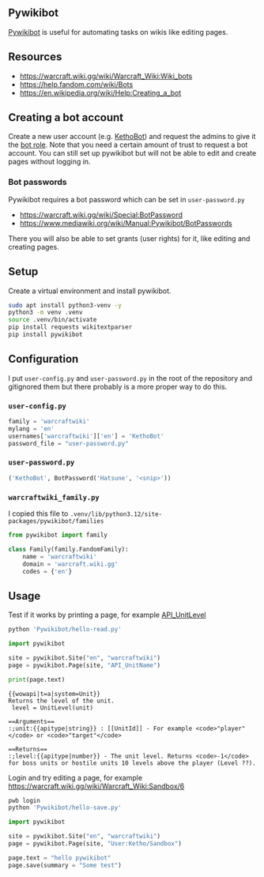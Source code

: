 ## Pywikibot
[Pywikibot](https://github.com/wikimedia/pywikibot) is useful for automating tasks on wikis like editing pages.

## Resources
- https://warcraft.wiki.gg/wiki/Warcraft_Wiki:Wiki_bots
- https://help.fandom.com/wiki/Bots
- https://en.wikipedia.org/wiki/Help:Creating_a_bot

## Creating a bot account
Create a new user account (e.g. [KethoBot](https://warcraft.wiki.gg/wiki/Special:Contributions/KethoBot)) and request the admins to give it the [bot role](https://warcraft.wiki.gg/wiki/Special:ListUsers?group=bot). Note that you need a certain amount of trust to request a bot account. You can still set up pywikibot but will not be able to edit and create pages without logging in.

### Bot passwords
Pywikibot requires a bot password which can be set in `user-password.py`
- https://warcraft.wiki.gg/wiki/Special:BotPassword
- https://www.mediawiki.org/wiki/Manual:Pywikibot/BotPasswords

There you will also be able to set grants (user rights) for it, like editing and creating pages.

## Setup
Create a virtual environment and install pywikibot.
```sh
sudo apt install python3-venv -y
python3 -m venv .venv
source .venv/bin/activate
pip install requests wikitextparser
pip install pywikibot
```

## Configuration
I put `user-config.py` and `user-password.py` in the root of the repository and gitignored them but there probably is a more proper way to do this.

### `user-config.py`
```py
family = 'warcraftwiki'
mylang = 'en'
usernames['warcraftwiki']['en'] = 'KethoBot'
password_file = "user-password.py"
```

### `user-password.py`
```py
('KethoBot', BotPassword('Hatsune', '<snip>'))
```

### `warcraftwiki_family.py`
I copied this file to `.venv/lib/python3.12/site-packages/pywikibot/families`
```py
from pywikibot import family

class Family(family.FandomFamily):
    name = 'warcraftwiki'
    domain = 'warcraft.wiki.gg'
    codes = {'en'}
```

## Usage
Test if it works by printing a page, for example [API_UnitLevel](https://warcraft.wiki.gg/wiki/API_UnitLevel)
```sh
python 'Pywikibot/hello-read.py'
```
```py
import pywikibot

site = pywikibot.Site("en", "warcraftwiki")
page = pywikibot.Page(site, "API_UnitName")

print(page.text)
```
```
{{wowapi|t=a|system=Unit}}
Returns the level of the unit.
 level = UnitLevel(unit)

==Arguments==
:;unit:{{apitype|string}} : [[UnitId]] - For example <code>"player"</code> or <code>"target"</code>

==Returns==
:;level:{{apitype|number}} - The unit level. Returns <code>-1</code> for boss units or hostile units 10 levels above the player (Level ??).
```

Login and try editing a page, for example https://warcraft.wiki.gg/wiki/Warcraft_Wiki:Sandbox/6
```sh
pwb login
python 'Pywikibot/hello-save.py'
```
```py
import pywikibot

site = pywikibot.Site("en", "warcraftwiki")
page = pywikibot.Page(site, "User:Ketho/Sandbox")

page.text = "hello pywikibot"
page.save(summary = "Some test")
```
